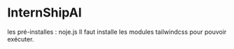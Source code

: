 # InternShipAl
les pré-installes : 
noje.js
Il faut installe les modules tailwindcss pour pouvoir exécuter. 
